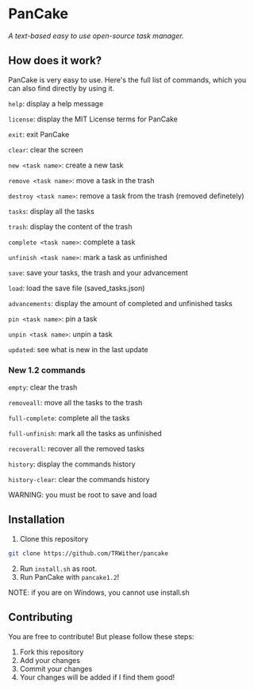 # PanCake
*A text-based easy to use open-source task manager.*

## How does it work?
PanCake is very easy to use. Here's the full list of commands, which you can also find directly by using it.

`help`: display a help message

`license`: display the MIT License terms for PanCake

`exit`: exit PanCake

`clear`: clear the screen

`new <task name>`: create a new task

`remove <task name>`: move a task in the trash

`destroy <task name>`: remove a task from the trash (removed definetely)

`tasks`: display all the tasks

`trash`: display the content of the trash

`complete <task name>`: complete a task

`unfinish <task name>`: mark a task as unfinished

`save`: save your tasks, the trash and your advancement

`load`: load the save file (saved_tasks.json)

`advancements`: display the amount of completed and unfinished tasks

`pin <task name>`: pin a task

`unpin <task name>`: unpin a task

`updated`: see what is new in the last update

### New 1.2 commands
`empty`: clear the trash

`removeall`: move all the tasks to the trash

`full-complete`: complete all the tasks

`full-unfinish`: mark all the tasks as unfinished

`recoverall`: recover all the removed tasks

`history`: display the commands history

`history-clear`: clear the commands history

WARNING: you must be root to save and load

## Installation
1. Clone this repository
```bash
git clone https://github.com/TRWither/pancake
```
2. Run `install.sh` as root.
3. Run PanCake with `pancake1.2`!

NOTE: if you are on Windows, you cannot use install.sh

## Contributing
You are free to contribute! But please follow these steps:
1. Fork this repository
2. Add your changes
3. Commit your changes
4. Your changes will be added if I find them good!
